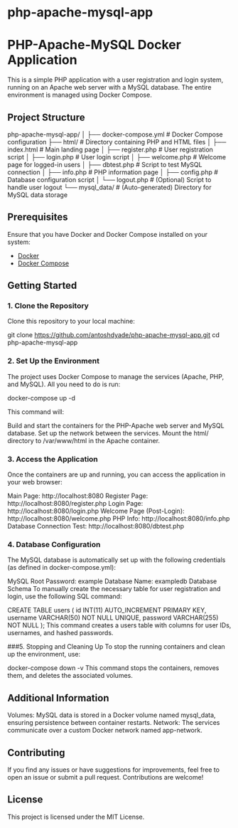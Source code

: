 # php-apache-mysql-app

# PHP-Apache-MySQL Docker Application

This is a simple PHP application with a user registration and login system, running on an Apache web server with a MySQL database. The entire environment is managed using Docker Compose.

## Project Structure


php-apache-mysql-app/
│
├── docker-compose.yml    # Docker Compose configuration
├── html/                 # Directory containing PHP and HTML files
│   ├── index.html        # Main landing page
│   ├── register.php      # User registration script
│   ├── login.php         # User login script
│   ├── welcome.php       # Welcome page for logged-in users
│   ├── dbtest.php        # Script to test MySQL connection
│   ├── info.php          # PHP information page
│   ├── config.php        # Database configuration script
│   └── logout.php        # (Optional) Script to handle user logout
└── mysql_data/           # (Auto-generated) Directory for MySQL data storage



## Prerequisites

Ensure that you have Docker and Docker Compose installed on your system:

- [Docker](https://docs.docker.com/get-docker/)
- [Docker Compose](https://docs.docker.com/compose/install/)

## Getting Started

### 1. Clone the Repository

Clone this repository to your local machine:

git clone https://github.com/antoshdyade/php-apache-mysql-app.git
cd php-apache-mysql-app

### 2. Set Up the Environment
The project uses Docker Compose to manage the services (Apache, PHP, and MySQL). All you need to do is run:


docker-compose up -d

This command will:

Build and start the containers for the PHP-Apache web server and MySQL database.
Set up the network between the services.
Mount the html/ directory to /var/www/html in the Apache container.

### 3. Access the Application
Once the containers are up and running, you can access the application in your web browser:

Main Page: http://localhost:8080
Register Page: http://localhost:8080/register.php
Login Page: http://localhost:8080/login.php
Welcome Page (Post-Login): http://localhost:8080/welcome.php
PHP Info: http://localhost:8080/info.php
Database Connection Test: http://localhost:8080/dbtest.php


### 4. Database Configuration
The MySQL database is automatically set up with the following credentials (as defined in docker-compose.yml):

MySQL Root Password: example
Database Name: exampledb
Database Schema
To manually create the necessary table for user registration and login, use the following SQL command:

CREATE TABLE users (
    id INT(11) AUTO_INCREMENT PRIMARY KEY,
    username VARCHAR(50) NOT NULL UNIQUE,
    password VARCHAR(255) NOT NULL
);
This command creates a users table with columns for user IDs, usernames, and hashed passwords.

###5. Stopping and Cleaning Up
To stop the running containers and clean up the environment, use:

docker-compose down -v
This command stops the containers, removes them, and deletes the associated volumes.

## Additional Information
Volumes: MySQL data is stored in a Docker volume named mysql_data, ensuring persistence between container restarts.
Network: The services communicate over a custom Docker network named app-network.

## Contributing
If you find any issues or have suggestions for improvements, feel free to open an issue or submit a pull request. Contributions are welcome!

## License
This project is licensed under the MIT License.
